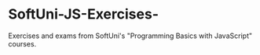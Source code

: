 # SoftUni-JS-Exercises-
Exercises and exams from SoftUni's "Programming Basics with JavaScript" courses.
